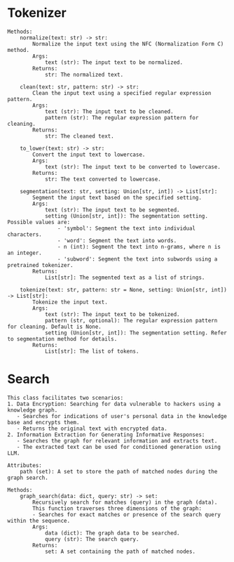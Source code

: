 # Tokenizer
    Methods:
        normalize(text: str) -> str:
            Normalize the input text using the NFC (Normalization Form C) method.
            Args:
                text (str): The input text to be normalized.
            Returns:
                str: The normalized text.

        clean(text: str, pattern: str) -> str:
            Clean the input text using a specified regular expression pattern.
            Args:
                text (str): The input text to be cleaned.
                pattern (str): The regular expression pattern for cleaning.
            Returns:
                str: The cleaned text.

        to_lower(text: str) -> str:
            Convert the input text to lowercase.
            Args:
                text (str): The input text to be converted to lowercase.
            Returns:
                str: The text converted to lowercase.

        segmentation(text: str, setting: Union[str, int]) -> List[str]:
            Segment the input text based on the specified setting.
            Args:
                text (str): The input text to be segmented.
                setting (Union[str, int]): The segmentation setting. Possible values are:
                    - 'symbol': Segment the text into individual characters.
                    - 'word': Segment the text into words.
                    - n (int): Segment the text into n-grams, where n is an integer.
                    - 'subword': Segment the text into subwords using a pretrained tokenizer.
            Returns:
                List[str]: The segmented text as a list of strings.

        tokenize(text: str, pattern: str = None, setting: Union[str, int]) -> List[str]:
            Tokenize the input text.
            Args:
                text (str): The input text to be tokenized.
                pattern (str, optional): The regular expression pattern for cleaning. Default is None.
                setting (Union[str, int]): The segmentation setting. Refer to segmentation method for details.
            Returns:
                List[str]: The list of tokens.

# Search

    This class facilitates two scenarios:
    1. Data Encryption: Searching for data vulnerable to hackers using a knowledge graph.
       - Searches for indications of user's personal data in the knowledge base and encrypts them.
       - Returns the original text with encrypted data.
    2. Information Extraction for Generating Informative Responses:
       - Searches the graph for relevant information and extracts text.
       - The extracted text can be used for conditioned generation using LLM.

    Attributes:
        path (set): A set to store the path of matched nodes during the graph search.

    Methods:
        graph_search(data: dict, query: str) -> set:
            Recursively search for matches (query) in the graph (data).
            This function traverses three dimensions of the graph:
            - Searches for exact matches or presence of the search query within the sequence.
            Args:
                data (dict): The graph data to be searched.
                query (str): The search query.
            Returns:
                set: A set containing the path of matched nodes.
